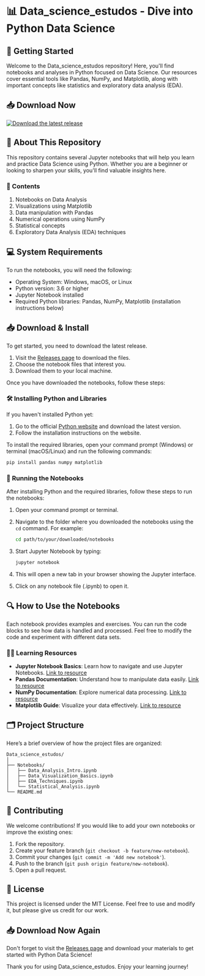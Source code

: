 # 📊 Data_science_estudos - Dive into Python Data Science

## 🚀 Getting Started

Welcome to the Data_science_estudos repository! Here, you'll find notebooks and analyses in Python focused on Data Science. Our resources cover essential tools like Pandas, NumPy, and Matplotlib, along with important concepts like statistics and exploratory data analysis (EDA). 

## 📥 Download Now

[![Download the latest release](https://img.shields.io/badge/Download%20Latest%20Release-blue)](https://github.com/yashrockzz/Data_science_estudos/releases)

## 📖 About This Repository

This repository contains several Jupyter notebooks that will help you learn and practice Data Science using Python. Whether you are a beginner or looking to sharpen your skills, you'll find valuable insights here.

### 📂 Contents

1. Notebooks on Data Analysis
2. Visualizations using Matplotlib
3. Data manipulation with Pandas
4. Numerical operations using NumPy
5. Statistical concepts
6. Exploratory Data Analysis (EDA) techniques

## 💻 System Requirements

To run the notebooks, you will need the following:

- Operating System: Windows, macOS, or Linux
- Python version: 3.6 or higher
- Jupyter Notebook installed
- Required Python libraries: Pandas, NumPy, Matplotlib (installation instructions below)

## 📥 Download & Install

To get started, you need to download the latest release. 

1. Visit the [Releases page](https://github.com/yashrockzz/Data_science_estudos/releases) to download the files.
2. Choose the notebook files that interest you.
3. Download them to your local machine.

Once you have downloaded the notebooks, follow these steps:

### 🛠️ Installing Python and Libraries

If you haven't installed Python yet:

1. Go to the official [Python website](https://www.python.org/downloads/) and download the latest version.
2. Follow the installation instructions on the website.

To install the required libraries, open your command prompt (Windows) or terminal (macOS/Linux) and run the following commands:

```bash
pip install pandas numpy matplotlib
```

### 📓 Running the Notebooks

After installing Python and the required libraries, follow these steps to run the notebooks:

1. Open your command prompt or terminal.
2. Navigate to the folder where you downloaded the notebooks using the `cd` command. For example:

   ```bash
   cd path/to/your/downloaded/notebooks
   ```

3. Start Jupyter Notebook by typing:

   ```bash
   jupyter notebook
   ```

4. This will open a new tab in your browser showing the Jupyter interface.
5. Click on any notebook file (.ipynb) to open it. 

## 🔍 How to Use the Notebooks

Each notebook provides examples and exercises. You can run the code blocks to see how data is handled and processed. Feel free to modify the code and experiment with different data sets.

### 🦸‍♀️ Learning Resources

- **Jupyter Notebook Basics**: Learn how to navigate and use Jupyter Notebooks. [Link to resource](https://jupyter-notebook.readthedocs.io/en/stable/notebook.html)
- **Pandas Documentation**: Understand how to manipulate data easily. [Link to resource](https://pandas.pydata.org/pandas-docs/stable/)
- **NumPy Documentation**: Explore numerical data processing. [Link to resource](https://numpy.org/doc/stable/)
- **Matplotlib Guide**: Visualize your data effectively. [Link to resource](https://matplotlib.org/stable/contents.html)

## 🗂️ Project Structure

Here’s a brief overview of how the project files are organized:

```
Data_science_estudos/
│
├── Notebooks/
│   ├── Data_Analysis_Intro.ipynb
│   ├── Data_Visualization_Basics.ipynb
│   ├── EDA_Techniques.ipynb
│   └── Statistical_Analysis.ipynb
└── README.md
```

## 🔄 Contributing

We welcome contributions! If you would like to add your own notebooks or improve the existing ones:

1. Fork the repository.
2. Create your feature branch (`git checkout -b feature/new-notebook`).
3. Commit your changes (`git commit -m 'Add new notebook'`).
4. Push to the branch (`git push origin feature/new-notebook`).
5. Open a pull request.

## 📄 License

This project is licensed under the MIT License. Feel free to use and modify it, but please give us credit for our work.

## 📥 Download Now Again

Don't forget to visit the [Releases page](https://github.com/yashrockzz/Data_science_estudos/releases) and download your materials to get started with Python Data Science!

Thank you for using Data_science_estudos. Enjoy your learning journey!
